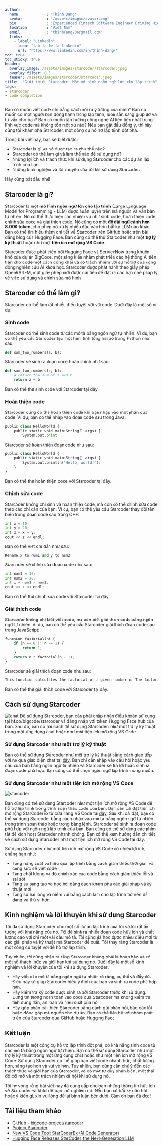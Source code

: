 ```yaml
---
author:
  name             : "Thinh Dang"
  avatar           : "/assets/images/avatar.png"
  bio              : "Experienced Fintech Software Engineer Driving High-Performance Solutions"
  location         : "Viet Nam"
  email            : "thinhdang206@gmail.com"
  links:
    - label: "Linkedin"
      icon: "fab fa-fw fa-linkedin"
      url: "https://www.linkedin.com/in/thinh-dang/"
toc: true
toc_sticky: true
header:
  overlay_image: /assets/images/starcoder/starcoder.jpeg
  overlay_filter: 0.5 
  teaser: /assets/images/starcoder/starcoder.jpeg
title:  "Giới thiệu Starcoder: Một mô hình ngôn ngữ lớn cho lập trình"
tags:
- starcoder
- code completion
---
```


Bạn có muốn viết code chỉ bằng cách nói ra ý tưởng của mình? Bạn có muốn có một người bạn đồng hành trong lập trình, luôn sẵn sàng giúp đỡ và tư vấn cho bạn? Bạn có muốn tận hưởng công nghệ AI tiên tiến nhất trong lĩnh vực code mà không tốn một xu nào? Nếu bạn gật đầu đồng ý, thì hãy cùng tôi khám phá Starcoder, một công cụ hỗ trợ lập trình đột phá.

Trong bài viết này, bạn sẽ biết được:

- Starcoder là gì và nó được tạo ra như thế nào?
- Starcoder có thể làm gì và làm thế nào để sử dụng nó?
- Những lợi ích và thách thức khi sử dụng Starcoder cho các dự án lập trình của bạn.
- Những kinh nghiệm và lời khuyên của tôi khi sử dụng Starcoder.

Hãy cùng bắt đầu nhé!

## Starcoder là gì?

Starcoder là một **mô hình ngôn ngữ lớn cho lập trình** (Large Language Model for Programming - LLM) được huấn luyện trên mã nguồn và văn bản tự nhiên. Nó có thể thực hiện các nhiệm vụ như sinh code, hoàn thiện code, chỉnh sửa code và giải thích code. Nó cũng có một **độ dài ngữ cảnh hơn 8.000 token**, cho phép nó xử lý nhiều đầu vào hơn bất kỳ LLM nào khác. Bạn có thể tìm hiểu thêm chi tiết về Starcoder trên GitHub hoặc trên bài đăng blog của Hugging Face. Bạn cũng có thể thử Starcoder như một **trợ lý kỹ thuật** hoặc như một **tiện ích mở rộng VS Code**.

Starcoder được phát triển bởi Hugging Face và ServiceNow trong khuôn khổ của dự án BigCode, một sáng kiến nhằm phát triển các hệ thống AI tiên tiến cho code một cách công khai và có trách nhiệm với sự hỗ trợ của cộng đồng nghiên cứu AI khoa học. Starcoder được phát hành theo giấy phép OpenRAIL-M, một giấy phép mới được cải tiến để đặt ra các hạn chế pháp lý về việc sử dụng và chỉnh sửa mô hình.

## Starcoder có thể làm gì?

Starcoder có thể làm rất nhiều điều tuyệt vời với code. Dưới đây là một số ví dụ:

### Sinh code

Starcoder có thể sinh code từ các mô tả bằng ngôn ngữ tự nhiên. Ví dụ, bạn có thể yêu cầu Starcoder tạo một hàm tính tổng hai số trong Python như sau:

```python
def sum_two_numbers(a, b):
```

Starcoder sẽ sinh ra đoạn code hoàn chỉnh như sau:

```python
def sum_two_numbers(a, b):
    # return the sum of a and b
    return a + b
```

Bạn có thể thử sinh code với Starcoder tại đây.

### Hoàn thiện code

Starcoder cũng có thể hoàn thiện code khi bạn nhập vào một phần của code. Ví dụ, bạn có thể nhập vào đoạn code sau trong Java:

```python
public class HelloWorld {
    public static void main(String[] args) {
        System.out.print
```

Starcoder sẽ hoàn thiện đoạn code như sau:

```python
public class HelloWorld {
    public static void main(String[] args) {
        System.out.println("Hello, world!");
    }
}
```

Bạn có thể thử hoàn thiện code với Starcoder tại đây.

### Chỉnh sửa code

Starcoder không chỉ sinh và hoàn thiện code, mà còn có thể chỉnh sửa code theo các chỉ dẫn của bạn. Ví dụ, bạn có thể yêu cầu Starcoder thay đổi tên biến trong đoạn code sau trong C++:

```python
int x = 10;
int y = 20;
int z = x + y;
cout << z << endl;
```

Bạn có thể viết chỉ dẫn như sau:

```python
Rename x to num1 and y to num2
```

Starcoder sẽ chỉnh sửa đoạn code như sau:

```python
int num1 = 10;
int num2 = 20;
int z = num1 + num2;
cout << z << endl;
```

Bạn có thể thử chỉnh sửa code với Starcoder tại đây.

### Giải thích code

Starcoder không chỉ biết viết code, mà còn biết giải thích code bằng ngôn ngữ tự nhiên. Ví dụ, bạn có thể yêu cầu Starcoder giải thích đoạn code sau trong JavaScript:

```python
function factorial(n) {
    if (n == 0 || n == 1) {
        return 1;
    }
    return n * factorial(n - 1);
}
```

Starcoder sẽ giải thích đoạn code như sau:

```python
This function calculates the factorial of a given number n. The factorial of a number is the product of all positive integers less than or equal to that number. For example, the factorial of 5 is 5 * 4 * 3 * 2 * 1 = 120. The function uses recursion to calculate the factorial. Recursion is a technique where a function calls itself with a smaller or simpler input until it reaches a base case. The base case for this function is when n is 0 or 1, in which case it returns 1. Otherwise, it returns n multiplied by the factorial of n - 1.
```

Bạn có thể thử giải thích code với Starcoder tại đây.

## Cách sử dụng Starcoder

![chat](../assets/images/starcoder/starcoder-chat.png)
Để sử dụng Starcoder, bạn cần phải chấp nhận điều khoản sử dụng tại hf.co/bigcode/starcoder và đăng nhập với token Hugging Face hub của bạn. Sau đó, bạn có hai cách để sử dụng Starcoder: như một trợ lý kỹ thuật trong một ứng dụng chat hoặc như một tiện ích mở rộng VS Code.

### Sử dụng Starcoder như một trợ lý kỹ thuật

Bạn có thể sử dụng Starcoder như một trợ lý kỹ thuật bằng cách giao tiếp với nó qua giao diện chat tại [đây](https://huggingface.co/chat/). Bạn chỉ cần nhập vào câu hỏi hoặc yêu cầu của bạn bằng ngôn ngữ tự nhiên và Starcoder sẽ trả lời hoặc sinh ra đoạn code phù hợp. Bạn cũng có thể chọn ngôn ngữ lập trình mong muốn.

### Sử dụng Starcoder như một tiện ích mở rộng VS Code

![starcoder](../assets/images/starcoder/gen_code.gif)

Bạn cũng có thể sử dụng Starcoder như một tiện ích mở rộng VS Code để hỗ trợ lập trình trong trình soạn thảo code của bạn. Bạn cần cài đặt tiện ích mở rộng StarCoderEx từ cửa hàng VS Code tại [đây](https://marketplace.visualstudio.com/items?itemName=Lisoveliy.starcoderex). Sau khi cài đặt, bạn có thể sử dụng Starcoder bằng cách nhập vào mô tả bằng ngôn ngữ tự nhiên trong trình soạn thảo hoặc trong bảng lệnh. Starcoder sẽ sinh ra đoạn code phù hợp với ngôn ngữ lập trình của bạn. Bạn cũng có thể sử dụng các phím tắt để kích hoạt Starcoder nhanh chóng. Bạn có thể xem hướng dẫn chi tiết về cách sử dụng Starcoder như một tiện ích mở rộng VS Code tại đây.

Sử dụng Starcoder như một tiện ích mở rộng VS Code có nhiều lợi ích, chẳng hạn như:

- Tăng năng suất và hiệu quả lập trình bằng cách giảm thiểu thời gian và công sức để viết code
- Tăng chất lượng và độ chính xác của code bằng cách giảm thiểu lỗi và sai sót
- Tăng sự sáng tạo và học hỏi bằng cách khám phá các giải pháp và kỹ thuật mới
- Tăng sự hài lòng và niềm vui bằng cách làm cho lập trình trở nên dễ dàng và thú vị hơn

## Kinh nghiệm và lời khuyên khi sử dụng Starcoder

Tôi đã sử dụng Starcoder cho một số dự án lập trình của tôi và tôi rất ấn tượng với khả năng của nó. Tôi đã sinh ra nhiều đoạn code hữu ích và chất lượng cao với chỉ một vài câu mô tả. Tôi cũng đã học được nhiều điều mới từ các giải pháp và kỹ thuật mà Starcoder đề xuất. Tôi thấy rằng Starcoder là một công cụ tuyệt vời để hỗ trợ lập trình.

Tuy nhiên, tôi cũng nhận ra rằng Starcoder không phải là hoàn hảo và có một số thách thức và giới hạn khi sử dụng nó. Dưới đây là một số kinh nghiệm và lời khuyên của tôi khi sử dụng Starcoder:

- Hãy viết các mô tả bằng ngôn ngữ tự nhiên rõ ràng, cụ thể và đầy đủ. Điều này sẽ giúp Starcoder hiểu ý định của bạn và sinh ra code phù hợp hơn.
- Hãy kiểm tra kỹ code được sinh ra bởi Starcoder trước khi sử dụng. Đừng tin tưởng hoàn toàn vào code của Starcoder mà không kiểm tra tính đúng đắn, an toàn và hiệu suất của nó.
- Hãy góp phần cải thiện Starcoder bằng cách gửi phản hồi, báo cáo lỗi hoặc đóng góp mã nguồn cho dự án. Bạn có thể liên hệ với nhóm phát triển của Starcoder qua GitHub hoặc Hugging Face.

## Kết luận

Starcoder là một công cụ hỗ trợ lập trình đột phá, có khả năng sinh code từ các mô tả bằng ngôn ngữ tự nhiên. Bạn có thể sử dụng Starcoder như một trợ lý kỹ thuật trong một ứng dụng chat hoặc như một tiện ích mở rộng VS Code. Sử dụng Starcoder có thể giúp bạn viết code nhanh hơn, chất lượng hơn, sáng tạo hơn và vui vẻ hơn. Tuy nhiên, bạn cũng cần chú ý đến các thách thức và giới hạn của Starcoder, và có một tư duy phản biện, một thái độ cởi mở và một trách nhiệm xã hội khi sử dụng nó.

Tôi hy vọng rằng bài viết này đã cung cấp cho bạn những thông tin hữu ích về Starcoder và khích lệ bạn thử nghiệm nó. Nếu bạn có bất kỳ câu hỏi hoặc ý kiến gì, xin vui lòng để lại bình luận bên dưới. Cảm ơn bạn đã đọc!

## Tài liệu tham khảo

- [GitHub - bigcode-project/starcoder](https://github.com/bigcode-project/starcoder)
- [Project Starcoder](https://starcoder.org/)
- [New VS Code Tool: StarCoderEx (AI Code Generator)](https://visualstudiomagazine.com/articles/2023/05/08/starcoder.aspx)
- [Hugging Face Releases StarCoder, the Next-Generation LLM](https://www.infoq.com/news/2023/05/hugging-face-starcoder/)